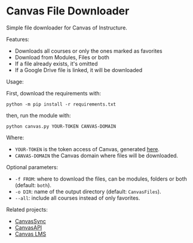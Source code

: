 # Canvas File Downloader

Simple file downloader for Canvas of Instructure.

Features:

- Downloads all courses or only the ones marked as favorites
- Download from Modules, Files or both
- If a file already exists, it's omitted
- If a Google Drive file is linked, it will be downloaded

Usage:

First, download the requirements with:

```shell
python -m pip install -r requirements.txt
```

then, run the module with:

```shell
python canvas.py YOUR-TOKEN CANVAS-DOMAIN
```

Where:

- `YOUR-TOKEN` is the token access of Canvas, generated [here][get_token].
- `CANVAS-DOMAIN` the Canvas domain where files will be downloaded.

Optional parameters:

- `-f FROM`: where to download the files, can be modules,
  folders or both (default: `both`).
- `-o DIR`: name of the output directory (default: `CanvasFiles`).
- `--all`: include all courses instead of only favorites.

Related projects:

- [CanvasSync](https://github.com/perslev/CanvasSync)
- [CanvasAPI](https://github.com/ucfopen/canvasapi)
- [Canvas LMS](https://github.com/instructure/canvas-lms)

[get_token]: https://cursos.canvas.uc.cl/profile/settings#access_tokens
